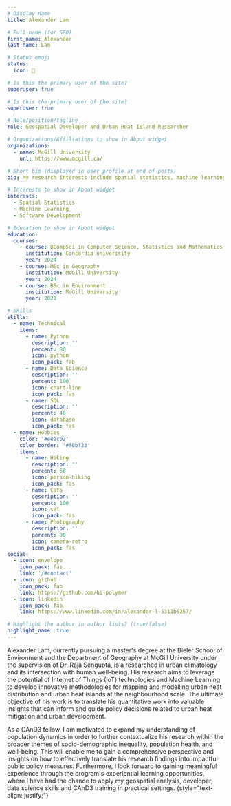 ```yaml
---
# Display name
title: Alexander Lam

# Full name (for SEO)
first_name: Alexander
last_name: Lam

# Status emoji
status:
  icon: 🌿

# Is this the primary user of the site?
superuser: true

# Is this the primary user of the site?
superuser: true

# Role/position/tagline
role: Geospatial Developer and Urban Heat Island Researcher

# Organizations/Affiliations to show in About widget
organizations:
  - name: McGill University 
    url: https://www.mcgill.ca/

# Short bio (displayed in user profile at end of posts)
bio: My research interests include spatial statistics, machine learning and its application in spatial sciences. 

# Interests to show in About widget
interests:
  - Spatial Statistics
  - Machine Learning
  - Software Development

# Education to show in About widget
education:
  courses:
    - course: BCompSci in Computer Science, Statistics and Mathematics
      institution: Concordia univerisity
      year: 2024
    - course: MSc in Geography
      institution: McGill University
      year: 2024
    - course: BSc in Environment
      institution: McGill University
      year: 2021

# Skills
skills:
  - name: Technical
    items:
      - name: Python
        description: ''
        percent: 80
        icon: python
        icon_pack: fab
      - name: Data Science
        description: ''
        percent: 100
        icon: chart-line
        icon_pack: fas
      - name: SQL
        description: ''
        percent: 40
        icon: database
        icon_pack: fas
  - name: Hobbies
    color: '#eeac02'
    color_border: '#f0bf23'
    items:
      - name: Hiking
        description: ''
        percent: 60
        icon: person-hiking
        icon_pack: fas
      - name: Cats
        description: ''
        percent: 100
        icon: cat
        icon_pack: fas
      - name: Photography
        description: ''
        percent: 80
        icon: camera-retro
        icon_pack: fas
social:
  - icon: envelope
    icon_pack: fas
    link: '/#contact'
  - icon: github
    icon_pack: fab
    link: https://github.com/hi-polymer
  - icon: linkedin
    icon_pack: fab
    link: https://www.linkedin.com/in/alexander-l-5311b6257/

# Highlight the author in author lists? (true/false)
highlight_name: true
---
```


Alexander Lam, currently pursuing a master's degree at the Bieler School of Environment and the Department of Geography at McGill University under the supervision of Dr. Raja Sengupta, is a researched in urban climatology and its intersection with human well-being. His research aims to leverage the potential of Internet of Things (IoT) technologies and Machine Learning to develop innovative methodologies for mapping and modelling urban heat distribution and urban heat islands at the neighbourhood scale. The ultimate objective of his work is to translate his quantitative work into valuable insights that can inform and guide policy decisions related to urban heat mitigation and urban development. 

As a CAnD3 fellow, I am motivated to expand my understanding of population dynamics in order to further contextualize his research within the broader themes of socio-demographic inequality, population health, and well-being. This will enable me to gain a comprehensive perspective and insights on how to effectively translate his research findings into impactful public policy measures. Furthermore, I look forward to gaining meaningful experience through the program's experiential learning opportunities, where I have had the chance to apply my geospatial analysis, developer, data science skills and CAnD3 training in practical settings.
{style="text-align: justify;"}

